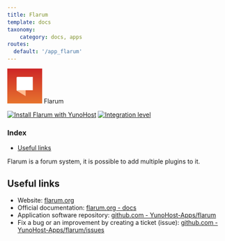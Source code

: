 ```yaml
---
title: Flarum
template: docs
taxonomy:
    category: docs, apps
routes:
  default: '/app_flarum'
---
```


<img src="/images/flarum_logo.png" width="80px" alt="Flarum's logo"> Flarum

[![Install Flarum with YunoHost](https://install-app.yunohost.org/install-with-yunohost.png)](https://install-app.yunohost.org/?app=flarum) [![Integration level](https://dash.yunohost.org/integration/flarum.svg)](https://dash.yunohost.org/appci/app/flarum)

### Index

- [Useful links](#useful-links)

Flarum is a forum system, it is possible to add multiple plugins to it.

## Useful links

+ Website: [flarum.org](https://flarum.org/)
+ Official documentation: [flarum.org - docs](https://flarum.org/docs/)
+ Application software repository: [github.com - YunoHost-Apps/flarum](https://github.com/YunoHost-Apps/flarum_ynh)
+ Fix a bug or an improvement by creating a ticket (issue): [github.com - YunoHost-Apps/flarum/issues](https://github.com/YunoHost-Apps/flarum_ynh/issues)
